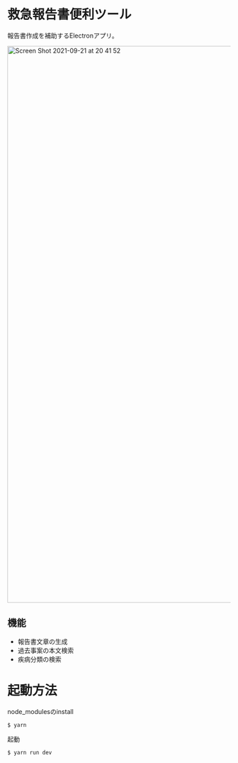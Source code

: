 # 救急報告書便利ツール
報告書作成を補助するElectronアプリ。

<img width="1255" alt="Screen Shot 2021-09-21 at 20 41 52" src="https://user-images.githubusercontent.com/11070996/134244415-96d91463-189d-4230-b7dd-bb24ef10ec2b.png">

## 機能
- 報告書文章の生成
- 過去事案の本文検索
- 疾病分類の検索

# 起動方法

node_modulesのinstall

```
$ yarn
```

起動

```
$ yarn run dev
```


